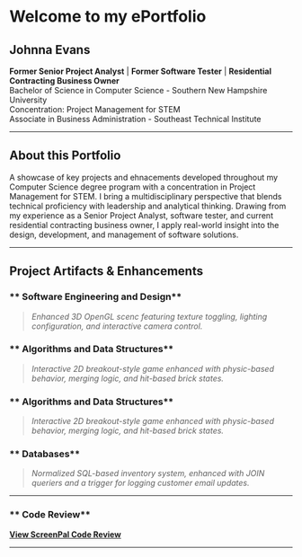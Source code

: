 # **Welcome to my ePortfolio**

## **Johnna Evans**
**Former Senior Project Analyst** | **Former Software Tester** | **Residential Contracting Business Owner**  
Bachelor of Science in Computer Science - Southern New Hampshire University  
Concentration: Project Management for STEM  
Associate in Business Administration - Southeast Technical Institute  

---
## About this Portfolio
A showcase of key projects and ehnacements developed throughout my Computer Science degree program with a concentration in Project Management for STEM. I bring a multidisciplinary perspective that blends technical proficiency with leadership and analytical thinking. Drawing from my experience as a Senior Project Analyst, software tester, and current residential contracting business owner, I apply real-world insight into the design, development, and management of software solutions. 

---
## Project Artifacts & Enhancements  

### ** Software Engineering and Design**  
> *Enhanced 3D OpenGL scenc featuring texture toggling, lighting configuration, and interactive camera control.*

### ** Algorithms and Data Structures**  
> *Interactive 2D breakout-style game enhanced with physic-based behavior, merging logic, and hit-based brick states.*

### ** Algorithms and Data Structures**  
> *Interactive 2D breakout-style game enhanced with physic-based behavior, merging logic, and hit-based brick states.*



### ** Databases** 
> *Normalized SQL-based inventory system, enhanced with JOIN queriers and a trigger for logging customer email updates.*
 
---

### ** Code Review** 
**[View ScreenPal Code Review](https://go.screenpal.com/watch/cTQtYpnDuTP)** 

---






